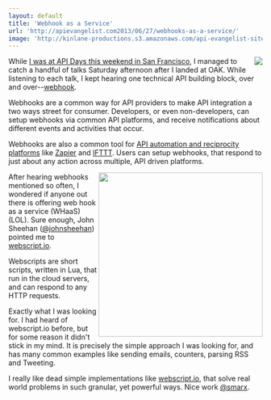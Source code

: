```yaml
---
layout: default
title: 'Webhook as a Service'
url: 'http://apievangelist.com2013/06/27/webhooks-as-a-service/'
image: 'http://kinlane-productions.s3.amazonaws.com/api-evangelist-site/blog/webscript-io-logo.png'
---
```



<p>
     <a href="https://webscript.io/" target="_blank"><img src="https://s3.amazonaws.com/kinlane-productions/api-evangelist/webscript/webscript-io-logo.png"  align="right" /></a>
</p>
<p>
     While <a href="http://www.apievangelist.com/2013/06/23/a-great-time-at-api-days-san-francisco/">I was at API Days this weekend in San Francisco</a>, I managed to catch a handful of talks Saturday afternoon after I landed at OAK. While listening to each talk, I kept hearing one technical API building block, over and over--<a href="http://en.wikipedia.org/wiki/Webhook">webhook</a>.
</p>
<p>
     Webhooks are a common way for API providers to make API integration a two ways street for consumer. Developers, or even non-developers, can setup webhooks via common API platforms, and receive notifications about different events and activities that occur.
</p>
<p>
     Webhooks are also a common tool for <a href="http://reciprocity.apievangelist.com/companies.html">API automation and reciprocity platforms</a> like <a href="http://reciprocity.apievangelist.com/companies-detail.html?id=38">Zapier</a> and <a href="http://reciprocity.apievangelist.com/companies-detail.html?id=39">IFTTT</a>. Users can setup webhooks, that respond to just about any action across multiple, API driven platforms.
</p>
<p>
     <a href="https://webscript.io/" target="_blank"><img src="https://s3.amazonaws.com/kinlane-productions/api-evangelist/webscript/webscripts-io-webhook-script-example.png"  width="325" align="right" /></a>
</p>
<p>
     After hearing webhooks mentioned so often, I wondered if anyone out there is offering web hook as a service (WHaaS) (LOL). Sure enough, John Sheehan (<a href="https://twitter.com/johnsheehan">@johnsheehan</a>) pointed me to <a href="https://webscript.io/" target="_blank">webscript.io</a>.
</p>
<p>
     Webscripts are short scripts, written in Lua, that run in the cloud servers, and can respond to any HTTP requests.
</p>
<p>
     Exactly what I was looking for. I had heard of webscript.io before, but for some reason it didn't stick in my mind. It is precisely the simple approach I was looking for, and has many common examples like sending emails, counters, parsing RSS and Tweeting.
</p>
<p>
     I really like dead simple implementations like <a href="https://webscript.io/" target="_blank">webscript.io</a>, that solve real world problems in such granular, yet powerful ways. Nice work <a href="https://twitter.com/smarx">@smarx</a>.
</p>
